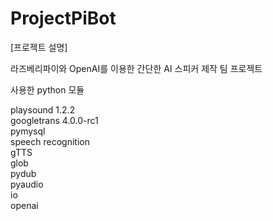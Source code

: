 # ProjectPiBot

[프로젝트 설명]

라즈베리파이와 OpenAI를 이용한 간단한 AI 스피커 제작 팀 프로젝트


사용한 python 모듈

playsound 1.2.2  
googletrans 4.0.0-rc1  
pymysql  
speech recognition  
gTTS  
glob  
pydub  
pyaudio  
io  
openai  


